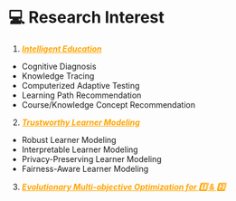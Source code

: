 # 💻 Research Interest
1. <em><strong><span style="color: orange; text-decoration: underline;">Intelligent Education</span></strong></em>
  - Cognitive Diagnosis
  - Knowledge Tracing
  - Computerized Adaptive Testing
  - Learning Path Recommendation
  - Course/Knowledge Concept Recommendation
2. <em><strong><span style="color: orange; text-decoration: underline;">Trustworthy Learner Modeling</span></strong></em>
  - Robust Learner Modeling
  - Interpretable Learner Modeling
  - Privacy-Preserving Learner Modeling
  - Fairness-Aware Learner Modeling
3. <em><strong><span style="color: orange; text-decoration: underline;">Evolutionary Multi-objective Optimization for 1️⃣ & 2️⃣</span></strong></em> 
